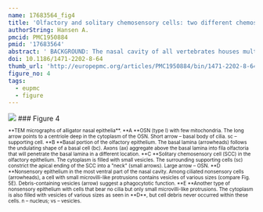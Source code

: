 ```yaml
---
name: 17683564_fig4
title: 'Olfactory and solitary chemosensory cells: two different chemosensory systems in the nasal cavity of the American alligator, Alligator mississippiensis.'
authorString: Hansen A.
pmcid: PMC1950884
pmid: '17683564'
abstract: ' BACKGROUND: The nasal cavity of all vertebrates houses multiple chemosensors, either innervated by the Ist (olfactory) or the Vth (trigeminal) cranial nerve. Various types of receptor cells are present, either segregated in different compartments (e.g. in rodents) or mingled in one epithelium (e.g. fish). In addition, solitary chemosensory cells have been reported for several species. Alligators which seek their prey both above and under water have only one nasal compartment. Information about their olfactory epithelium is limited. Since alligators seem to detect both volatile and water-soluble odour cues, I tested whether different sensory cell types are present in the olfactory epithelium. RESULTS: Electron microscopy and immunocytochemistry were used to examine the sensory epithelium of the nasal cavity of the American alligator. Almost the entire nasal cavity is lined with olfactory (sensory) epithelium. Two types of olfactory sensory neurons are present. Both types bear cilia as well as microvilli at their apical endings and express the typical markers for olfactory neurons. The density of these olfactory neurons varies along the nasal cavity. In addition, solitary chemosensory cells innervated by trigeminal nerve fibres, are intermingled with olfactory sensory neurons. Solitary chemosensory cells express components of the PLC-transduction cascade found in solitary chemosensory cells in rodents. CONCLUSION: The nasal cavity of the American alligator contains two different chemosensory systems incorporated in the same sensory epithelium: the olfactory system proper and solitary chemosensory cells. The olfactory system contains two morphological distinct types of ciliated olfactory receptor neurons.'
doi: 10.1186/1471-2202-8-64
thumb_url: 'http://europepmc.org/articles/PMC1950884/bin/1471-2202-8-64-4.gif'
figure_no: 4
tags:
  - eupmc
  - figure
---
```

<img src='http://europepmc.org/articles/PMC1950884/bin/1471-2202-8-64-4.jpg' style='max-height: 300px'>
### Figure 4
<p style='font-size: 10px;'>**TEM micrographs of alligator nasal epithelia**. **A **OSN (type I) with few mitochondria. The long arrow points to a centriole deep in the cytoplasm of the OSN. Short arrow – basal body of cilia. sc – supporting cell. **B **Basal portion of the olfactory epithelium. The basal lamina (arrowheads) follows the undulating shape of a basal cell (bc). Axons (ax) aggregate above the basal lamina into fila olfactoria that will penetrate the basal lamina in a different location. **C **Solitary chemosensory cell (SCC) in the olfactory epithelium. The cytoplasm is filled with small vesicles. The surrounding supporting cells (sc) constrict the apical ending of the SCC into a "neck" (small arrows). Large arrow – OSN. **D **Nonsensory epithelium in the most ventral part of the nasal cavity. Among ciliated nonsensory cells (arrowheads), a cell with small microvilli-like protrusions contains vesicles of various sizes (compare Fig. 5E). Debris-containing vesicles (arrow) suggest a phagocytotic function. **E **Another type of nonsensory epithelium with cells that bear no cilia but only small microvilli-like protrusions. The cytoplasm is also filled with vesicles of various sizes as seen in **D**, but cell debris never occurred within these cells. n – nucleus; vs – vesicles.</p>